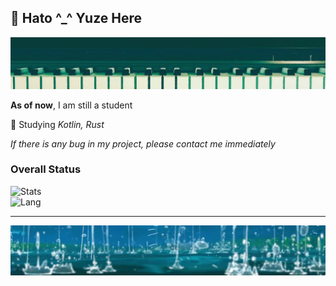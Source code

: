 ## 👋 Hato ^_^ Yuze Here

<img src="/img.png"/>

**As of now**, I am still a student

🌱 Studying _Kotlin, Rust_

_If there is any bug in my project, please contact me immediately_
### Overall Status

![Stats](https://github-readme-stats.vercel.app/api?username=HatoYuze&show_icons=true&icon_color=096790&title_color=096790&count_private=true)    
![Lang](https://github-readme-stats.vercel.app/api/top-langs/?username=HatoYuze&count_private=true&layout=compact&title_color=096790&hide=javascript,html,css)   

---
![img_2.png](img_2.png)